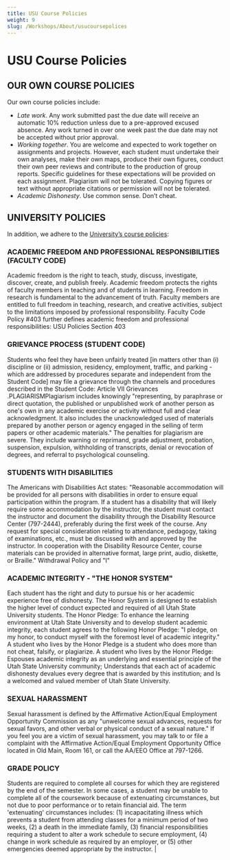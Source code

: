 ```yaml
---
title: USU Course Policies
weight: 9
slug: /Workshops/About/usucoursepolices
---
```

# USU Course Policies
## OUR OWN COURSE POLICIES

Our own course policies include: 

- *Late work*. Any work submitted past the due date will receive an automatic 10% reduction unless due to a pre-approved excused absence. Any work turned in over one week past the due date may not be accepted without prior approval. 
- *Working together*. You are welcome and expected to work together on assignments and projects. However, each student must undertake their own analyses, make their own maps, produce their own figures, conduct their own peer reviews and contribute to the production of group reports. Specific guidelines for these expectations will be provided on each assignment. Plagiarism will not be tolerated. Copying figures or text without appropriate citations or permission will not be tolerated. 
- *Academic Dishonesty*. Use common sense. Don’t cheat. 




## UNIVERSITY POLICIES

 In addition, we adhere to the [University’s course policies](http://catalog.usu.edu/content.php?catoid=12&navoid=3583):

### ACADEMIC FREEDOM AND PROFESSIONAL RESPONSIBILITIES (FACULTY CODE)
Academic freedom is the right to teach, study, discuss, investigate, discover, create, and publish freely. Academic freedom protects the rights of faculty members in teaching and of students in learning. Freedom in research is fundamental to the advancement of truth. Faculty members are entitled to full freedom in teaching, research, and creative activities, subject to the limitations imposed by professional responsibility. Faculty Code Policy #403 further defines academic freedom and professional responsibilities: USU Policies Section 403

### GRIEVANCE PROCESS (STUDENT CODE)
Students who feel they have been unfairly treated [in matters other than (i) discipline or (ii) admission, residency, employment, traffic, and parking - which are addressed by procedures separate and independent from the Student Code] may file a grievance through the channels and procedures described in the Student Code: Article VII Grievances .PLAGIARISMPlagiarism includes knowingly "representing, by paraphrase or direct quotation, the published or unpublished work of another person as one's own in any academic exercise or activity without full and clear acknowledgment. It also includes the unacknowledged used of materials prepared by another person or agency engaged in the selling of term papers or other academic materials." The penalties for plagiarism are severe. They include warning or reprimand, grade adjustment, probation, suspension, expulsion, withholding of transcripts, denial or revocation of degrees, and referral to psychological counseling. 

### STUDENTS WITH DISABILITIES 
The Americans with Disabilities Act states: "Reasonable accommodation will be provided for all persons with disabilities in order to ensure equal participation within the program. If a student has a disability that will likely require some accommodation by the instructor, the student must contact the instructor and document the disability through the Disability Resource Center (797-2444), preferably during the first week of the course. Any request for special consideration relating to attendance, pedagogy, taking of examinations, etc., must be discussed with and approved by the instructor. In cooperation with the Disability Resource Center, course materials can be provided in alternative format, large print, audio, diskette, or Braille."  Withdrawal Policy and "I" 

### ACADEMIC INTEGRITY - "THE HONOR SYSTEM"
Each student has the right and duty to pursue his or her academic experience free of dishonesty. The Honor System is designed to establish the higher level of conduct expected and required of all Utah State University students.   The Honor Pledge: To enhance the learning environment at Utah State University and to develop student academic integrity, each student agrees to the following Honor Pledge: "I pledge, on my honor, to conduct myself with the foremost level of academic integrity." A student who lives by the Honor Pledge is a student who does more than not cheat, falsify, or plagiarize. A student who lives by the Honor Pledge: Espouses academic integrity as an underlying and essential principle of the Utah State University community; Understands that each act of academic dishonesty devalues every degree that is awarded by this institution; and Is a welcomed and valued member of Utah State University. 

### SEXUAL HARASSMENT 
Sexual harassment is defined by the Affirmative Action/Equal Employment Opportunity Commission as any "unwelcome sexual advances, requests for sexual favors, and other verbal or physical conduct of a sexual nature." If you feel you are a victim of sexual harassment, you may talk to or file a complaint with the Affirmative Action/Equal Employment Opportunity Office located in Old Main, Room 161, or call the AA/EEO Office at 797-1266. 

### GRADE POLICY
Students are required to complete all courses for which they are registered by the end of the semester. In some cases, a student may be unable to complete all of the coursework because of extenuating circumstances, but not due to poor performance or to retain financial aid. The term 'extenuating' circumstances includes: (1) incapacitating illness which prevents a student from attending classes for a minimum period of two weeks, (2) a death in the immediate family, (3) financial responsibilities requiring a student to alter a work schedule to secure employment, (4) change in work schedule as required by an employer, or (5) other emergencies deemed appropriate by the instructor. |
